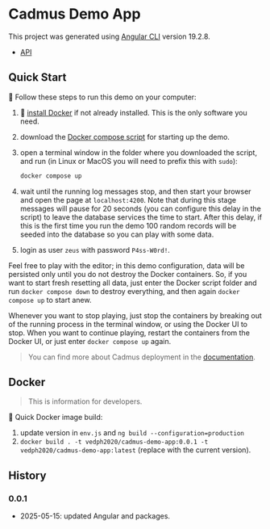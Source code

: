 # Cadmus Demo App

This project was generated using [Angular CLI](https://github.com/angular/angular-cli) version 19.2.8.

- [API](https://github.com/vedph/cadmus-demo-api)

## Quick Start

🚀 Follow these steps to run this demo on your computer:

1. 🐋 [install Docker](https://vedph.github.io/cadmus-doc/deploy/docker.html) if not already installed. This is the only software you need.
2. download the [Docker compose script](./docker-compose.yml) for starting up the demo.
3. open a terminal window in the folder where you downloaded the script, and run (in Linux or MacOS you will need to prefix this with `sudo`):

    ```sh
    docker compose up
    ```

4. wait until the running log messages stop, and then start your browser and open the page at `localhost:4200`. Note that during this stage messages will pause for 20 seconds (you can configure this delay in the script) to leave the database services the time to start. After this delay, if this is the first time you run the demo 100 random records will be seeded into the database so you can play with some data.
5. login as user `zeus` with password `P4ss-W0rd!`.

Feel free to play with the editor; in this demo configuration, data will be persisted only until you do not destroy the Docker containers. So, if you want to start fresh resetting all data, just enter the Docker script folder and run `docker compose down` to destroy everything, and then again `docker compose up` to start anew.

Whenever you want to stop playing, just stop the containers by breaking out of the running process in the terminal window, or using the Docker UI to stop. When you want to continue playing, restart the containers from the Docker UI, or just enter `docker compose up` again.

>You can find more about Cadmus deployment in the [documentation](https://vedph.github.io/cadmus-doc/deploy/).

## Docker

>This is information for developers.

🐋 Quick Docker image build:

1. update version in `env.js` and `ng build --configuration=production`
2. `docker build . -t vedph2020/cadmus-demo-app:0.0.1 -t vedph2020/cadmus-demo-app:latest` (replace with the current version).

## History

### 0.0.1

- 2025-05-15: updated Angular and packages.
